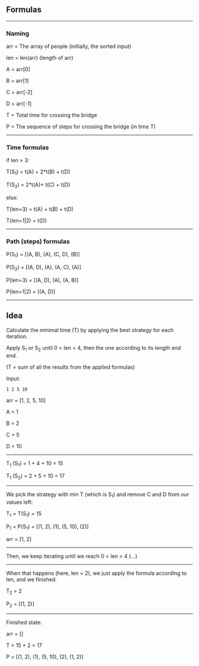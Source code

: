 ## Formulas
---

### Naming

arr = The array of people (initially, the sorted input)

len = len(arr) (length of arr)

A = arr[0]

B = arr[1]

C = arr[-2]

D = arr[-1]

T = Total time for crossing the bridge

P = The sequence of steps for crossing the bridge (in time T)

---

### Time formulas

if len > 3:

T(S<sub>1</sub>) = t(A) + 2*t(B) + t(D)

T(S<sub>2</sub>) = 2*t(A)+ t(C) + t(D)

else:

T(len=3) = t(A) + t(B) + t(D)

T(len=1|2) = t(D)

---

### Path (steps) formulas

P(S<sub>1</sub>) = [(A, B), (A), (C, D), (B)]

P(S<sub>2</sub>) = [(A, D), (A), (A, C), (A)]

P(len=3) = [(A, D), (A), (A, B)]

P(len=1|2) = [(A, D)]

---

## Idea
Calculate the minimal time (T) by applying the best strategy for each iteration.

Apply S<sub>1</sub> or S<sub>2</sub> until 0 < len < 4, then the one according to its length and end.

(T = sum of all the results from the applied formulas)

Input:
```
1 2 5 10
```
arr = [1, 2, 5, 10]

A = 1

B = 2

C = 5

D = 10

---

T<sub>1</sub> (S<sub>1</sub>) = 1 + 4 + 10 = 15

T<sub>1</sub> (S<sub>2</sub>) = 2 + 5 + 10 = 17

---

We pick the strategy with min T (which is S<sub>1</sub>)
and remove C and D from our values left:

T<sub>1</sub> = T(S<sub>1</sub>) = 15

P<sub>1</sub> = P(S<sub>1</sub>) = [(1, 2), (1), (5, 10), (2)]

arr = [1, 2]

---

Then, we keep iterating until we reach 0 < len < 4 (...)

---

When that happens (here, len = 2), we just apply the formula according to len, and we finished.

T<sub>2</sub> = 2

P<sub>2</sub> = [(1, 2)]

---

Finished state:

arr = []

T = 15 + 2 = 17

P = [(1, 2), (1), (5, 10), (2), (1, 2)]